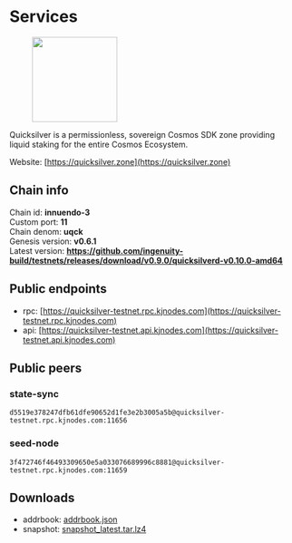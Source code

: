 # Services

<figure><img src="https://raw.githubusercontent.com/kj89/testnet_manuals/main/pingpub/logos/quicksilver.png" width="150" alt=""><figcaption></figcaption></figure>

Quicksilver is a permissionless, sovereign Cosmos SDK zone providing liquid staking for the entire Cosmos Ecosystem.

Website: [https://quicksilver.zone](https://quicksilver.zone)

## Chain info

Chain id: **innuendo-3**\
Custom port: **11**\
Chain denom: **uqck**\
Genesis version: **v0.6.1**\
Latest version: **https://github.com/ingenuity-build/testnets/releases/download/v0.9.0/quicksilverd-v0.10.0-amd64**

## Public endpoints

* rpc: [https://quicksilver-testnet.rpc.kjnodes.com](https://quicksilver-testnet.rpc.kjnodes.com)
* api: [https://quicksilver-testnet.api.kjnodes.com](https://quicksilver-testnet.api.kjnodes.com)

## Public peers

### state-sync

```
d5519e378247dfb61dfe90652d1fe3e2b3005a5b@quicksilver-testnet.rpc.kjnodes.com:11656
```

### seed-node

```
3f472746f46493309650e5a033076689996c8881@quicksilver-testnet.rpc.kjnodes.com:11659
```


## Downloads

* addrbook: [addrbook.json](https://snapshots.kjnodes.com/quicksilver-testnet/addrbook.json)
* snapshot: [snapshot_latest.tar.lz4](https://snapshots.kjnodes.com/quicksilver-testnet/snapshot\_latest.tar.lz4)
